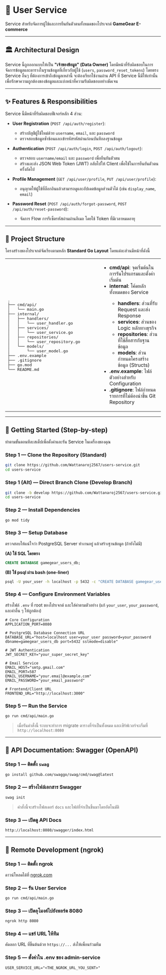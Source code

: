# 👤 User Service

Service สำหรับจัดการผู้ใช้และการยืนยันตัวตนทั้งหมดของโปรเจกต์ **GameGear E-commerce**

---

## 🏛️ Architectural Design

Service นี้ถูกออกแบบให้เป็น **"เจ้าของข้อมูล" (Data Owner)** โดยมีหน้าที่รับผิดชอบในการจัดการข้อมูลและตารางในฐานข้อมูลที่เกี่ยวกับผู้ใช้ (`users`, `password_reset_tokens`) โดยตรง
Service อื่นๆ ที่ต้องการเข้าถึงข้อมูลเหล่านี้ จะต้องเรียกใช้งานผ่าน API ที่ Service นี้มีให้เท่านั้น เพื่อรักษาความถูกต้องของข้อมูลและแบ่งหน้าที่ความรับผิดชอบอย่างชัดเจน

---

## ✨ Features & Responsibilities

Service นี้มีหน้าที่รับผิดชอบฟีเจอร์หลัก 4 ส่วน:

* **User Registration** (`POST /api/auth/register`):

  * สร้างบัญชีผู้ใช้ใหม่ด้วย `username`, `email`, และ `password`
  * ตรวจสอบข้อมูลซ้ำซ้อนและเข้ารหัสรหัสผ่านก่อนบันทึกลงฐานข้อมูล

* **Authentication** (`POST /api/auth/login`, `POST /api/auth/logout`):

  * ตรวจสอบ `username/email` และ `password` เพื่อยืนยันตัวตน
  * สร้างและส่ง JSON Web Token (JWT) กลับไปให้ Client เพื่อใช้ในการยืนยันตัวตนครั้งถัดไป

* **Profile Management** (`GET /api/user/profile`, `PUT /api/user/profile`):

  * อนุญาตให้ผู้ใช้ที่ล็อกอินแล้วสามารถดูและอัปเดตข้อมูลส่วนตัวได้ (เช่น `display_name`, `email`)

* **Password Reset** (`POST /api/auth/forgot-password`, `POST /api/auth/reset-password`):

  * จัดการ Flow การรีเซ็ตรหัสผ่านผ่านอีเมล โดยใช้ Token ที่มีเวลาหมดอายุ

---

## 📂 Project Structure

โครงสร้างของโปรเจกต์จัดเรียงตามหลัก **Standard Go Layout** โดยแต่ละส่วนมีหน้าที่ดังนี้

<table>
<tr>
<td width="60%">
<pre>
.
├── cmd/api/
│   └── main.go
├── internal/
│   ├── handlers/
│   │   └── user_handler.go
│   ├── services/
│   │   └── user_service.go
│   ├── repositories/
│   │   └── user_repository.go
│   └── models/
│       └── user_model.go
├── .env.example
├── .gitignore
├── go.mod
└── README.md
</pre>
</td>
<td>
<ul>
<li><b>cmd/api</b>: จุดเริ่มต้นในการรันโปรแกรมและตั้งค่าเริ่มต้น</li>
<li><b>internal</b>: โค้ดหลักทั้งหมดของ Service</li>
<ul>
<li><b>handlers</b>: ส่วนที่รับ Request และส่ง Response</li>
<li><b>services</b>: ส่วนของ Logic หลักทางธุรกิจ</li>
<li><b>repositories</b>: ส่วนที่ใช้สื่อสารกับฐานข้อมูล</li>
<li><b>models</b>: ส่วนกำหนดโครงสร้างข้อมูล (Structs)</li>
</ul>
<li><b>.env.example</b>: ไฟล์ตัวอย่างสำหรับ Configuration</li>
<li><b>.gitignore</b>: ไฟล์กำหนดรายการที่ไม่ต้องนำขึ้น Git Repository</li>
</ul>
</td>
</tr>
</table>

---

## 🚀 Getting Started (Step-by-step)

ทำตามขั้นตอนทีละสเต็ปเพื่อตั้งค่าและรัน Service ในเครื่องของคุณ

### Step 1 — Clone the Repository (Standard)

```bash
git clone https://github.com/Wattanaroj2567/users-service.git
cd users-service
```

### Step 1 (Alt) — Direct Branch Clone (Develop Branch)

```bash
git clone -b develop https://github.com/Wattanaroj2567/users-service.git
cd users-service
```

### Step 2 — Install Dependencies

```bash
go mod tidy
```

### Step 3 — Setup Database

ตรวจสอบให้แน่ใจว่า PostgreSQL Server ทำงานอยู่ แล้วสร้างฐานข้อมูล (ถ้ายังไม่มี)

**(A) ใช้ SQL โดยตรง**

```sql
CREATE DATABASE gamegear_users_db;
```

**(B) ใช้ psql ผ่าน bash (one-liner)**

```bash
psql -U your_user -h localhost -p 5432 -c "CREATE DATABASE gamegear_users_db;"
```

### Step 4 — Configure Environment Variables

สร้างไฟล์ `.env` ที่ root ของโปรเจกต์ และใส่ค่าตามตัวอย่าง (แก้ `your_user`, `your_password`, และค่าอื่น ๆ ให้ถูกต้อง)

```env
# Core Configuration
APPLICATION_PORT=8080

# PostgreSQL Database Connection URL
DATABASE_URL="host=localhost user=your_user password=your_password dbname=gamegear_users_db port=5432 sslmode=disable"

# JWT Authentication
JWT_SECRET_KEY="your_super_secret_key"

# Email Service
EMAIL_HOST="smtp.gmail.com"
EMAIL_PORT=587
EMAIL_USERNAME="your.email@example.com"
EMAIL_PASSWORD="your_email_password"

# Frontend/Client URL
FRONTEND_URL="http://localhost:3000"
```

### Step 5 — Run the Service

```bash
go run cmd/api/main.go
```

> เมื่อรันคำสั่งนี้ ระบบจะทำการ migrate ตารางที่จำเป็นทั้งหมด และเซิร์ฟเวอร์จะเริ่มที่ `http://localhost:8080`

---

## 📝 API Documentation: Swagger (OpenAPI)

### Step 1 — ติดตั้ง `swag`

```bash
go install github.com/swaggo/swag/cmd/swag@latest
```

### Step 2 — สร้างไฟล์เอกสาร Swagger

```bash
swag init
```

> คำสั่งนี้จะสร้างโฟลเดอร์ `docs` และไฟล์ที่จำเป็นขึ้นมาโดยอัตโนมัติ

### Step 3 — เปิดดู API Docs

```
http://localhost:8080/swagger/index.html
```

---

## 🤝 Remote Development (ngrok)

### Step 1 — ติดตั้ง ngrok

ดาวน์โหลดได้ที่ [ngrok.com](https://ngrok.com)

### Step 2 — รัน User Service

```bash
go run cmd/api/main.go
```

### Step 3 — เปิดอุโมงค์ไปยังพอร์ต 8080

```bash
ngrok http 8080
```

### Step 4 — แชร์ URL ให้ทีม

คัดลอก URL ที่ขึ้นต้นด้วย `https://...` ส่งให้เพื่อนร่วมทีม

### Step 5 — ตั้งค่าใน .env ของ admin-service

```env
USER_SERVICE_URL="<THE_NGROK_URL_YOU_SENT>"
```

